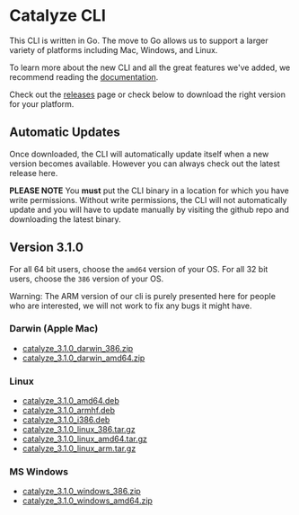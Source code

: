 # Catalyze CLI

This CLI is written in Go. The move to Go allows us to support a larger variety of platforms including Mac, Windows, and Linux.

To learn more about the new CLI and all the great features we've added, we recommend reading the [documentation](https://resources.catalyze.io/paas/paas-cli-reference/).

Check out the [releases](https://github.com/catalyzeio/cli/releases) page or check below to download the right version for your platform.

## Automatic Updates

Once downloaded, the CLI will automatically update itself when a new version becomes available. However you can always check out the latest release here.

**PLEASE NOTE** You **must** put the CLI binary in a location for which you have write permissions. Without write permissions, the CLI will not automatically update and you will have to update manually by visiting the github repo and downloading the latest binary.

## Version 3.1.0

For all 64 bit users, choose the `amd64` version of your OS. For all 32 bit users, choose the `386` version of your OS.

Warning: The ARM version of our cli is purely presented here for people who are interested, we will not work to fix any bugs it might have.

### Darwin (Apple Mac)

 * [catalyze\_3.1.0\_darwin\_386.zip](https://github.com/catalyzeio/cli/releases/download/3.1.0/catalyze_3.1.0_darwin_386.zip)
 * [catalyze\_3.1.0\_darwin\_amd64.zip](https://github.com/catalyzeio/cli/releases/download/3.1.0/catalyze_3.1.0_darwin_amd64.zip)

### Linux

 * [catalyze\_3.1.0\_amd64.deb](https://github.com/catalyzeio/cli/releases/download/3.1.0/catalyze_3.1.0_amd64.deb)
 * [catalyze\_3.1.0\_armhf.deb](https://github.com/catalyzeio/cli/releases/download/3.1.0/catalyze_3.1.0_armhf.deb)
 * [catalyze\_3.1.0\_i386.deb](https://github.com/catalyzeio/cli/releases/download/3.1.0/catalyze_3.1.0_i386.deb)
 * [catalyze\_3.1.0\_linux\_386.tar.gz](https://github.com/catalyzeio/cli/releases/download/3.1.0/catalyze_3.1.0_linux_386.tar.gz)
 * [catalyze\_3.1.0\_linux\_amd64.tar.gz](https://github.com/catalyzeio/cli/releases/download/3.1.0/catalyze_3.1.0_linux_amd64.tar.gz)
 * [catalyze\_3.1.0\_linux\_arm.tar.gz](https://github.com/catalyzeio/cli/releases/download/3.1.0/catalyze_3.1.0_linux_arm.tar.gz)

### MS Windows

 * [catalyze\_3.1.0\_windows\_386.zip](https://github.com/catalyzeio/cli/releases/download/3.1.0/catalyze_3.1.0_windows_386.zip)
 * [catalyze\_3.1.0\_windows\_amd64.zip](https://github.com/catalyzeio/cli/releases/download/3.1.0/catalyze_3.1.0_windows_amd64.zip)
